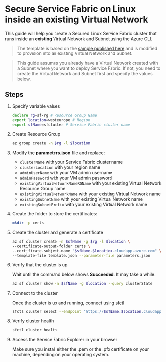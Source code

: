 # Secure Service Fabric on Linux inside an existing Virtual Network

This guide will help you create a Secured Linux Service Fabric cluster that runs inside an **existing** Virtual Network and Subnet using the Azure CLI.

> The template is based on the [sample published here](https://github.com/Azure-Samples/service-fabric-cluster-templates/tree/master) and is modified to provision into an existing Virtual Network and Subnet.

>This guide assumes you already have a Virtual Network created with a Subnet where you want to deploy Service Fabric. If not, you need to create the Virtual Network and Subnet first and specify the values below.

## Steps

1. Specify variable values

    ```sh
    declare rg=sf-rg # Resource Group Name
    export location=westeurope # Region
    export sfName=sfcluster # Service Fabric cluster name
    ```

1. Create Resource Group

    ```sh
    az group create -n $rg -l $location
    ```

1. Modify the **parameters.json** file and replace:
   * ``clusterName`` with your Service Fabric cluster name
   * ``clusterLocation`` with your region name
   * ``adminUserName`` with your VM admin username
   * ``adminPassword`` with your VM admin password
   * ``existingVirtualNetworkNameRGName`` with your existing Virtual Network Resource Group name
   * ``existingVirtualNetworkName`` with your existing Virtual Network name
   * ``existingSubnetName`` with your existing Virtual Network name
   * ``existingSubnetPrefix`` with your existing Virtual Network name

1. Create the folder to store the certificates:

    ```sh
    mkdir -p certs
    ```

1. Create the cluster and generate a certificate

    ```sh
    az sf cluster create -n $sfName -g $rg -l $location \
    --certificate-output-folder certs \
    --certificate-subject-name "$sfName.$location.cloudapp.azure.com" \
    --template-file template.json --parameter-file parameters.json
    ```

1. Verify that the cluster is up

    Wait until the command below shows **Succeeded**. It may take a while.

    ```sh
    az sf cluster show -n $sfName -g $location --query clusterState
    ```

1. Connect to the cluster

    Once the cluster is up and running, connect using [sfctl](https://docs.microsoft.com/en-us/azure/service-fabric/service-fabric-cli)

    ```sh
    sfctl cluster select --endpoint "https://$sfName.$location.cloudapp.azure.com:19080" --pem /path/to/certificate.pem --no-verify
    ```

1. Verify cluster health

    ```sh
    sfctl cluster health
    ```

1. Access the Service Fabric Explorer in your browser

    Make sure you install either the .pem or the .pfx certificate on your machine, depending on your operating system.